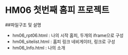 # HM06 첫번째 홈피 프로젝트

##파일구조 및 설명
- hm06_rpt06.html : 나의 시작 홈피, 두개의 iframe으로 구성
- hm06_sitelist.html : 홈피 링크 네비게이터, 링크로 구성
- hm06_Info.html : 나의 소개
